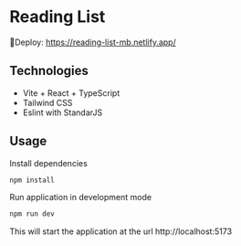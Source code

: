 # Reading List
🚀Deploy: https://reading-list-mb.netlify.app/

## Technologies
- Vite + React + TypeScript
- Tailwind CSS
- Eslint with StandarJS

## Usage
Install dependencies
```bash
npm install
```
Run application in development mode
```bash
npm run dev
```
This will start the application at the url http://localhost:5173
